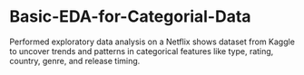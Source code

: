 # Basic-EDA-for-Categorial-Data
Performed exploratory data analysis on a Netflix shows dataset from Kaggle to uncover trends and patterns in categorical features like type, rating, country, genre, and release timing.
